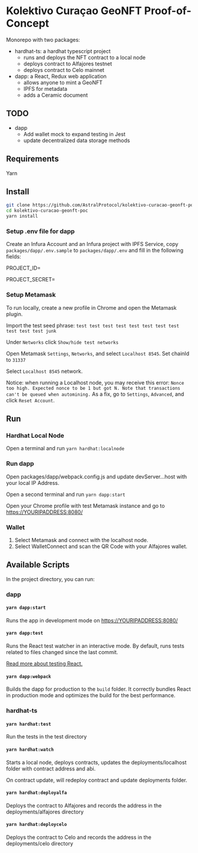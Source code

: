 # Kolektivo Curaçao GeoNFT Proof-of-Concept

Monorepo with two packages:

- hardhat-ts: a hardhat typescript project
  - runs and deploys the NFT contract to a local node
  - deploys contract to Alfajores testnet
  - deploys contract to Celo mainnet
- dapp: a React, Redux web application
  - allows anyone to mint a GeoNFT
  - IPFS for metadata
  - adds a Ceramic document

## TODO

- dapp
  - Add wallet mock to expand testing in Jest
  - update decentralized data storage methods

## Requirements

Yarn

## Install

```bash
git clone https://github.com/AstralProtocol/kolektivo-curacao-geonft-poc.git
cd kolektivo-curacao-geonft-poc
yarn install
```

### Setup .env file for dapp

Create an Infura Account and an Infura project with IPFS Service, copy `packages/dapp/.env.sample` to `packages/dapp/.env` and fill in the following fields:

PROJECT_ID=

PROJECT_SECRET=

### Setup Metamask

To run locally, create a new profile in Chrome and open the Metamask plugin.

Import the test seed phrase: `test test test test test test test test test test test junk`

Under `Networks` click `Show/hide test networks`

Open Metamask `Settings`, `Networks`, and select `Localhost 8545`. Set chainId to `31337`

Select `Localhost 8545` network.

Notice: when running a Localhost node, you may receive this error: `Nonce too high. Expected nonce to be 1 but got N. Note that transactions can't be queued when automining.` As a fix, go to `Settings`, `Advanced`, and click `Reset Account`.

## Run

### Hardhat Local Node

Open a terminal and run `yarn hardhat:localnode`

### Run dapp

Open packages/dapp/webpack.config.js and update devServer...host with your local IP Address.

Open a second terminal and run `yarn dapp:start`

Open your Chrome profile with test Metamask instance and go to <https://YOURIPADDRESS:8080/>

### Wallet

1) Select Metamask and connect with the localhost node.
2) Select WalletConnect and scan the QR Code with your Alfajores wallet.

## Available Scripts

In the project directory, you can run:

### dapp

#### `yarn dapp:start`

Runs the app in development mode on <https://YOURIPADDRESS:8080/>

#### `yarn dapp:test`

Runs the React test watcher in an interactive mode.
By default, runs tests related to files changed since the last commit.

[Read more about testing React.](https://facebook.github.io/create-react-app/docs/running-tests)

#### `yarn dapp:webpack`

Builds the dapp for production to the `build` folder.
It correctly bundles React in production mode and optimizes the build for the best performance.

### hardhat-ts

#### `yarn hardhat:test`

Run the tests in the test directory

#### `yarn hardhat:watch`

Starts a local node, deploys contracts, updates the deployments/localhost folder with contract address and abi.

On contract update, will redeploy contract and update deployments folder.

#### `yarn hardhat:deployalfa`

Deploys the contract to Alfajores and records the address in the deployments/alfajores directory

#### `yarn hardhat:deploycelo`

Deploys the contract to Celo and records the address in the deployments/celo directory
